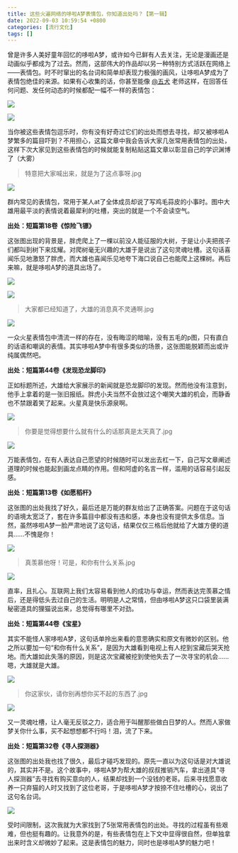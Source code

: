 ```yaml
---
title: 这些火遍网络的哆啦A梦表情包，你知道出处吗？【第一辑】
date: 2022-09-03 10:59:54 +0800
categories: [流行文化]
tags: []
---
```



曾是许多人美好童年回忆的哆啦A梦，或许如今已鲜有人去关注，无论是漫画还是动画似乎都成为了过去。然而，这部伟大的作品却以另一种特别方式活跃在网络上——表情包。时不时窜出的名台词和简单却表现力极强的画风，让哆啦A梦成为了表情包绝佳的来源。如果有心收集的话，你甚至能像 [@五犬](https://www.zhihu.com/people/98816346bea547d2ba269672102b4d8c) 老师这样，在回答任何问题、发任何动态的时候都配一幅不一样的表情包：

![](https://pic4.zhimg.com/80/v2-378d77ef32dbb1d17fb6ba7eab1bccdf_1440w.jpg)

![](https://pic4.zhimg.com/80/v2-daa6788175b882aac605972fbfe314c3_1440w.jpg)

当你被这些表情包逗乐时，你有没有好奇过它们的出处而想去寻找，却又被哆啦A梦繁多的篇目吓到？不用担心，这篇文章中我会告诉大家几张常用表情包的出处，这样下次大家见到这些表情包的时候就能复制粘贴这篇文章以彰显自己的学识渊博了（大雾）
</br>

> 特意把大家喊出来，就是为了这点事呀.jpg

![](https://pic4.zhimg.com/80/v2-e4c1f5a6182e8fd8f31855424329b50f_1440w.jpg)

群内常见的表情包，常用于某人at了全体成员却说了写鸡毛蒜皮的小事时。图中大雄用最平淡的表情说着最犀利的吐槽，突出的就是一个不会读空气。

**出处：短篇第18卷《惊险飞镖》**

这张图出现的背景是，胖虎爬上了一棵以前没人能征服的大树，于是让小夫把孩子们都叫到树下来炫耀。对爬树毫无兴趣的大雄于是说出了这句灵魂吐槽。这句话喜闻乐见地激怒了胖虎，而大雄也喜闻乐见地夸下海口说自己也能爬上这棵树。再后来嘛，就是哆啦A梦的道具出场了。

![](https://pic3.zhimg.com/80/v2-da82f06b3db565fe3c70b1be00927256_1440w.jpg)

![](https://pic4.zhimg.com/80/v2-87f89cf34fdb938ee7564608fceb4193_1440w.jpg)
</br>

> 大家都已经知道了，大雄的消息真不灵通啊.jpg

![](https://pic1.zhimg.com/80/v2-45716655ff8bee06371dcd83744272dc_1440w.jpg)

一众火星表情包中清流一样的存在，没有晦涩的暗喻，没有五毛的p图，只有直白的话语和嘲讽的表情。其实哆啦A梦中有很多类似的场景，这张图能脱颖而出或许纯属偶然吧。

**出处：短篇第44卷《发现恐龙脚印》**

正如标题所述，大雄给大家展示的新闻就是恐龙脚印的发现。然而他没有注意到，他手上拿着的是一张旧报纸。胖虎小夫当然不会放过这个嘲笑大雄的机会，而静香也不禁跟着笑了起来。火星真是快乐源泉啊。

![](https://pic3.zhimg.com/80/v2-1343bf2c4d5c3479b70228eef4133016_1440w.jpg)
</br>

> 你要是觉得想要什么就有什么的话那真是太天真了.jpg

![](https://pic4.zhimg.com/80/v2-a3c9156df913f20c064df28faf7c9ddb_1440w.jpg)

万能表情包，在有人表达自己愿望的时候随时可以发出去杠一下，自己写文章阐述道理的时候也能起到画龙点睛的作用。但和阿虚的名言一样，滥用的话容易引起反感。

**出处：短篇第13卷《如愿稻杆》**

这张图的出处我找了好久，最后还是万能的群友给出了正确答案。问题在于这句话的语境太宽泛了，套在许多篇目中都没有违和感，本身也没有提供太多信息。当然，虽然哆啦A梦一脸严肃地说了这句话，结果仅仅三格后他就给了大雄方便的道具……不愧是你！

![](https://pic4.zhimg.com/80/v2-b79764db857ed6b2e52e02e2cb87019b_1440w.jpg)
</br>

> 真羡慕他呀！可是，和你有什么关系.jpg

![](https://pic2.zhimg.com/80/v2-243c65e91509673c3acd8113475ea1f1_1440w.jpg)

直率，且扎心。互联网上我们太容易看到他人的成功与幸运，然而表达完羡慕之情后，还是得低头去过自己的生活。明明是人之常情，但由哆啦A梦这只口袋里装满秘密道具的狸猫说出来，总觉得有哪里不对劲。

**出处：短篇第44卷《宝星》**

其实不能怪人家哆啦A梦，这句话单拎出来看的意思确实和原文有微妙的区别。他之所以要加一句“和你有什么关系”，是因为大雄看到电视上有人挖到宝藏后哭天抢地。而大雄如此失落的原因，则是这次宝藏被挖到使他失去了一次寻宝的机会……嗯，大雄就是大雄。

![](https://pic1.zhimg.com/80/v2-df3d15d3c21d87fe3f9ff712e49de9c4_1440w.jpg)
</br>

> 你这家伙，请你别再想你买不起的东西了.jpg

![](https://pic2.zhimg.com/80/v2-a64df87fee2d1117cc89907aeaf303dd_1440w.jpg)

又一灵魂吐槽，让人毫无反驳之力，适合用于叫醒那些做白日梦的人。然而人家做梦关你什么事，买不起想想都不行吗！泪，流了下来。

**出处：短篇第32卷《寻人探测器》**

这张图的出处我也找了很久，最后才碰巧发现的。原先一直以为这句话是对大雄说的，其实并不是。这个故事中，哆啦A梦为帮大雄的叔叔推销汽车，拿出道具“寻人探测器”去寻找有购买意向的人，结果却找到一个没钱的老哥。后来寻找愿意收养一只弃猫的人时又找到了这位老哥，于是哆啦A梦才按捺不住吐槽的心，说出了这句名台词。

![](https://pic2.zhimg.com/80/v2-2f3d4d0135750ffcf158882a87688325_1440w.jpg)
</br>

受时间限制，这次我就为大家找到了5张常用表情包的出处。寻找的过程虽有些艰难，但也挺有趣的。让我意外的是，有些表情包在上下文中显得很自然，但单独拿出来时含义却微妙了起来。这是表情包的魅力，同时也是哆啦A梦的魅力吧！